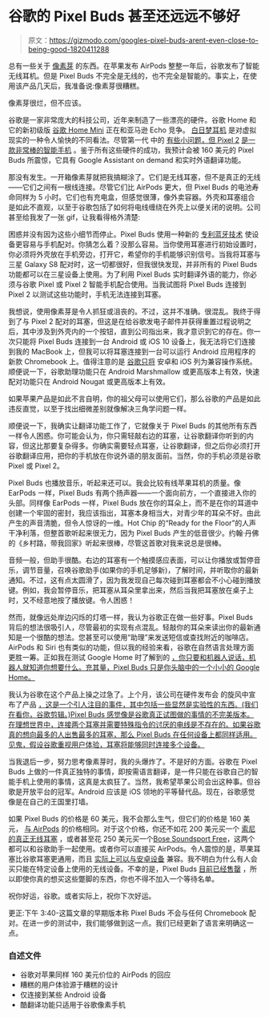 # 谷歌的 Pixel Buds 甚至还远远不够好

> 原文：<https://gizmodo.com/googles-pixel-buds-arent-even-close-to-being-good-1820411288>

总有一些关于 [像素芽](https://store.google.com/us/product/google_pixel_buds?hl=en-US) 的东西。在苹果发布 AirPods 整整一年后，谷歌发布了智能无线耳机。但是 Pixel Buds 不完全是无线的，也不完全是智能的。事实上，在使用该产品几天后，我准备说:像素芽很糟糕。



像素芽很烂，但不应该。

谷歌是一家非常庞大的科技公司，近年来制造了一些漂亮的硬件。谷歌 Home 和它的新初级版 [谷歌 Home Mini](https://gizmodo.com/its-hard-not-to-love-the-google-home-mini-1819341054) 正在和亚马逊 Echo 竞争。 [白日梦耳机](https://gizmodo.com/googles-vr-headset-is-so-comfortable-i-never-want-to-ta-1788778192#_ga=2.104432128.1067396639.1510587832-637574394.1506543594) 是对虚拟现实的一种令人愉快的不同看法。尽管第一代 中的 [有些小问题，但 Pixel 2](https://gizmodo.com/the-google-pixel-is-too-dumb-and-ugly-to-replace-your-i-1787877249) [是一款非常棒的智能手机](https://gizmodo.com/pixel-2-review-google-sticks-to-what-it-does-best-1819557944) 。鉴于所有这些硬件的成功，我预计会被 160 美元的 Pixel Buds 所震惊，它具有 Google Assistant on demand 和实时外语翻译功能。

那没有发生。一开箱像素芽就把我搞糊涂了。它们是无线耳塞，但不是真正的无线——它们之间有一根线连接。尽管它们比 AirPods 更大，但 Pixel Buds 的电池寿命同样为 5 小时。它们也有充电盒，但感觉很薄，像外卖容器。外壳和耳塞组合是如此不直观，以至于谷歌包括了如何将电线缠绕在外壳上以便关闭的说明。公司甚至给我发了一张 gif，让我看得格外清楚:

困惑并没有因为这些小细节而停止。Pixel Buds 使用一种新的 [专利蓝牙技术](https://gizmodo.com/google-wants-to-beat-airpods-with-software-1820040180) 使设备更容易与手机配对。你猜怎么着？没那么容易。当你使用耳塞进行初始设置时，你必须将外壳放在手机旁边，打开它，希望你的手机能够识别信号。当我将耳塞与三星 Galaxy S8 配对时，这一切都很好，但我很快发现，并非所有的 Pixel Buds 功能都可以在三星设备上使用。为了利用 Pixel Buds 实时翻译外语的能力，你必须与谷歌 Pixel 或 Pixel 2 智能手机配合使用。当我试图将 Pixel Buds 连接到 Pixel 2 以测试这些功能时，手机无法连接到耳塞。

我想说，使用像素芽是令人抓狂或沮丧的。不过，这并不准确。很混乱。我终于得到了与 Pixel 2 配对的耳塞，但这是在给谷歌发电子邮件并获得重置过程说明之后，其中涉及到外壳内的一个按钮，直到公司指出来，我才意识到它的存在。你一次只能将 Pixel Buds 连接到一台 Android 或 iOS 10 设备上，我无法将它们连接到我的 MacBook 上，但我可以将耳塞连接到一台可以运行 Android 应用程序的新款 Chromebook 上。值得注意的是 [谷歌只将](https://support.google.com/googlepixelbuds/answer/7544332?ref_topic=7544331&hl=en) 安卓和 iOS 列为兼容操作系统。顺便说一下，谷歌助理功能只在 Android Marshmallow 或更高版本上有效，快速配对功能只在 Android Nougat 或更高版本上有效。

如果苹果产品是如此不言自明，你的祖父母可以使用它们，那么谷歌的产品是如此违反直觉，以至于找出细微差别就像解决三角学问题一样。

顺便说一下，我确实让翻译功能工作了，它就像关于 Pixel Buds 的其他所有东西一样令人困惑。你可能会认为，你只需轻敲右边的耳塞，让谷歌翻译你听到的内容，但这比那要复杂得多。你确实需要轻点耳塞，让谷歌翻译，但之后你必须打开谷歌翻译应用，把你的手机放在你说外语的朋友面前。当然，你的手机必须是谷歌 Pixel 或 Pixel 2。

Pixel Buds 也播放音乐，听起来还可以。我会比较有线苹果耳机的质量。像 EarPods 一样，Pixel Buds 有两个扬声器——一个面向前方，一个直接进入你的头部。同样像 EarPods 一样，Pixel Buds 放在你的耳朵上，而不是在你的耳道中创建一个牢固的密封，我应该指出，耳塞本身相当大，对青少年的耳朵不好。由此产生的声音清脆，但令人惊讶的一维。Hot Chip 的“Ready for the Floor”的人声干净利落，但整首歌听起来很无力，因为 Pixel Buds 产生的低音很少。约翰·丹佛的《乡村路，带我回家》听起来很棒，尽管这首歌对我来说总是很棒。

音频一般，但助手很酷。右边的耳塞有一个触摸感应表面，可以让你播放或暂停音乐，调节音量，召唤谷歌助手(如果你的手机足够新)，了解时间，并听取你的最新通知。不过，这有点太圆滑了，因为我发现自己每次碰到耳塞都会不小心碰到播放键。例如，我会暂停音乐，把耳塞从耳朵里拿出来，然后当我把耳塞放在桌子上时，又不经意地按了播放键。令人困惑！

然而，就像远处岸边闪烁的灯塔一样，我认为谷歌正在做一些好事。Pixel Buds 背后的想法很吸引人，尽管最初的实现有点混乱。轻敲你的耳朵来读出你的最新通知是一个很酷的想法。您甚至可以使用“助理”来发送短信或查找附近的咖啡店。AirPods 和 Siri 也有类似的功能，但以我的经验来看，谷歌在自然语言处理方面更胜一筹。正如我在测试 Google Home 时了解到的 [，你只要和机器人说话，机器人就知道你想要什么。充其量，Pixel Buds 只是你头脑中的一个小小的 Google Home。](https://gizmodo.com/its-hard-not-to-love-the-google-home-mini-1819341054)

我认为谷歌在这个产品上操之过急了。上个月，该公司在硬件发布会 的旋风中宣布了产品 [，这是一个引人注目的事件，其中包括一些显然是实验性的东西。(我们在看你，谷歌剪辑。)Pixel Buds 感觉像是谷歌真正试图做的事情的不完美版本。在理想世界中，连接两个耳塞并需要特殊指令的讨厌的电线是不存在的。如果谷歌真的想向最多的人出售最多的耳塞，那么 Pixel Buds 在任何设备上都同样适用。见鬼，假设谷歌重视用户体验，耳塞将能够同时连接多个设备。](https://gizmodo.com/googles-day-of-ripping-off-other-companies-1819148148)

当我退后一步，努力思考像素芽时，我的头爆炸了。不是好的方面。谷歌在 Pixel Buds 上做的一件真正独特的事情，即按需语言翻译，是一件只能在谷歌自己的智能手机上使用的事情，这真是太疯狂了。当然，我希望苹果公司会出这种事。但谷歌是开放平台的冠军。Android 应该是 iOS 领地的平等替代品。现在，谷歌感觉像是在自己的王国里打墙。

如果 Pixel Buds 的价格是 60 美元，我不会那么生气，但它们的价格是 160 美元， [与 AirPods](https://www.apple.com/airpods/) 的价格相同。对于这个价格，你还不如花 200 美元买一个 [索尼的真正无线耳塞](https://gizmodo.com/sonys-truly-wireless-noise-cancelling-earbuds-are-a-vis-1820304861) ，或者甚至花 250 美元买一个[Bose Soundsport Free](https://gizmodo.com/watch-out-airpods-here-comes-bose-1819234852)，这两个都可以和谷歌助手一起使用。或者你可以直接买 AirPods。令人震惊的是，苹果耳塞比谷歌耳塞更通用，而且 [实际上可以与安卓设备](https://www.cnet.com/how-to/how-to-pair-airpods-with-an-android-device/) 兼容。我不明白为什么有人会买只能在特定设备上使用的无线设备。不幸的是，Pixel Buds [目前已经售罄](https://store.google.com/us/product/google_pixel_buds) ，所以即使你真的想买这些蹩脚的东西，你也不得不加入一个等待名单。

祝你好运，谷歌。或者实际上，祝你下次好运。

更正:下午 3:40-这篇文章的早期版本称 Pixel Buds 不会与任何 Chromebook 配对。在进一步的测试中，我们能够做到这一点。我们已经更新了语言来明确这一点。

### 自述文件

*   谷歌对苹果同样 160 美元价位的 AirPods 的回应
*   糟糕的用户体验源于糟糕的设计
*   仅连接到某些 Android 设备
*   酷翻译功能只适用于谷歌像素手机